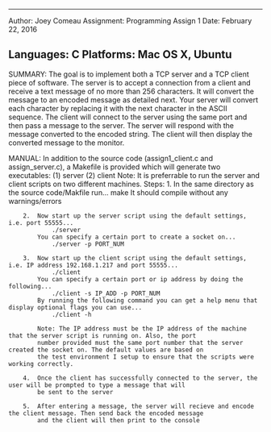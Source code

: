 ------------------------------------------------
Author: 		Joey Comeau
Assignment: Programming Assign 1
Date: 			February 22, 2016

Languages: 		C
Platforms:		Mac OS X, Ubuntu
------------------------------------------------

SUMMARY:
	The goal is to implement both a TCP server and a TCP client piece of software. The server 
	is to accept a connection from a client and receive a text message of no more than 256 characters.
	It will convert the message to an encoded message as detailed next. Your server will convert 
	each character by replacing it with the next character in the ASCII sequence. The client will connect
	to the server using the same port and then pass a message to the server. The server will respond 
	with the message converted to the encoded string. The client will then display the converted message 
	to the monitor.

MANUAL:
	In addition to the source code (assign1_client.c and assign_server.c), a Makefile is provided which will 
	generate two executables:
		(1) server
		(2) client
	Note: It is preferrable to run the server and client scripts on two different machines.
	Steps:
		1. 	In the same directory as the source code/Makfile run...
				make
			It should compile without any warnings/errors

		2.	Now start up the server script using the default settings, i.e. port 55555...
				./server
			You can specify a certain port to create a socket on...
				./server -p PORT_NUM

		3. 	Now start up the client script using the default settings, i.e. IP address 192.168.1.217 and port 55555...
				./client
			You can specify a certain port or ip address by doing the following...
				./client -s IP_ADD -p PORT_NUM
			By running the following command you can get a help menu that display optional flags you can use...
				./client -h

			Note: The IP address must be the IP address of the machine that the server script is running on. Also, the port
			number provided must the same port number that the server created the socket on. The default values are based on 
			the test environment I setup to ensure that the scripts were working correctly.

		4. 	Once the client has successfully connected to the server, the user will be prompted to type a message that will
			be sent to the server

		5. 	After entering a message, the server will recieve and encode the client message. Then send back the encoded message
			and the client will then print to the console


